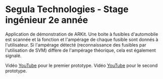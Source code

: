 # Segula Technologies - Stage ingénieur 2e année
Application de démonstration de ARKit. Une boite à fusibles d'automobile est scannée et la fonction et l'ampérage de chaque fusible sont donnés à l'utilisateur. Si l'ampérage détecté (reconnaissance des fusibles par l'utilisation de SVM) diffère de l'ampérage théorique, cela est également signalé.

Vidéo [YouTube](https://www.youtube.com/watch?v=tKS7v3EPp2Y) pour le premier prototype.
Vidéo [YouTube](https://www.youtube.com/watch?v=0cMfAPL6hAY) pour le second prototype.
